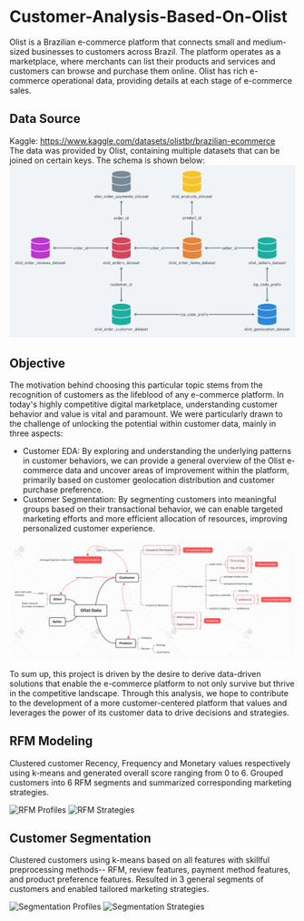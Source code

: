 # Customer-Analysis-Based-On-Olist
Olist is a Brazilian e-commerce platform that connects small and medium-sized businesses to customers across Brazil. The platform operates as a marketplace, where merchants can list their products and services and customers can browse and purchase them online. Olist has rich e-commerce operational data, providing details at each stage of e-commerce sales.   

## Data Source
Kaggle: https://www.kaggle.com/datasets/olistbr/brazilian-ecommerce  
The data was provided by Olist, containing multiple datasets that can be joined on certain keys. The schema is shown below:  
![Database Schema](images/olist_dataset_schema.png)

## Objective

The motivation behind choosing this particular topic stems from the recognition of customers as the lifeblood of any e-commerce platform. In today's highly competitive digital marketplace, understanding customer behavior and value is vital and paramount. We were particularly drawn to the challenge of unlocking the potential within customer data, mainly in three aspects:  
* Customer EDA: By exploring and understanding the underlying patterns in customer behaviors, we can provide a general overview of the Olist e-commerce data and uncover areas of improvement within the platform, primarily based on customer geolocation distribution and customer purchase preference.  
* Customer Segmentation: By segmenting customers into meaningful groups based on their transactional behavior, we can enable targeted marketing efforts and more efficient allocation of resources, improving personalized customer experience. 

![Objective Schema](images/olist_objective_schema.png) 

To sum up, this project is driven by the desire to derive data-driven solutions that enable the e-commerce platform to not only survive but thrive in the competitive landscape. Through this analysis, we hope to contribute to the development of a more customer-centered platform that values and leverages the power of its customer data to drive decisions and strategies.  

## RFM Modeling

Clustered customer Recency, Frequency and Monetary values respectively using k-means and generated overall score ranging from 0 to 6. Grouped customers into 6 RFM segments and summarized corresponding marketing strategies.

![RFM Profiles](images/rfm_profile) 
![RFM Strategies](images/rfm_strategy) 

## Customer Segmentation

Clustered customers using k-means based on all features with skillful preprocessing methods-- RFM, review features, payment method features, and product preference features. Resulted in 3 general segments of customers and enabled tailored marketing strategies.

![Segmentation Profiles](images/general_profile) 
![Segmentation Strategies](images/general_strategies) 








